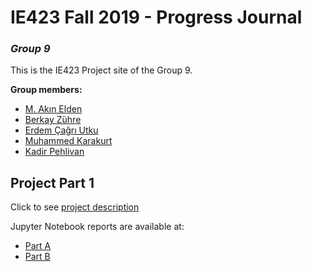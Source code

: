 # IE423 Fall 2019 - Progress Journal
### _Group 9_

This is the IE423 Project site of the Group 9.

**Group members:**

*   [M. Akın Elden](https://github.com/akinelden)
*   [Berkay Zühre](https://github.com/berkayzuhre)
*   [Erdem Çağrı Utku](https://github.com/ErdemCagriUtku)
*   [Muhammed Karakurt](https://github.com/muhkarakurt1)
*   [Kadir Pehlivan](https://github.com/kdrsss)

## Project Part 1
Click to see [project description](Project_Part1/description.pdf)

Jupyter Notebook reports are available at:
*   [Part A](Project_Part1/Part1_A)
*   [Part B](Project_Part1/Part1_B)
